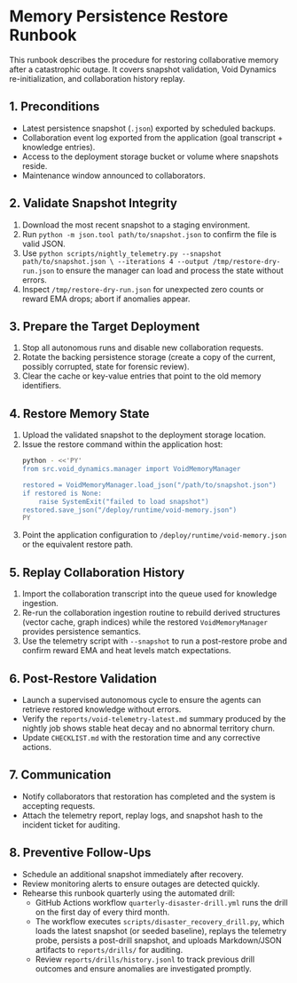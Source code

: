 # Memory Persistence Restore Runbook

This runbook describes the procedure for restoring collaborative memory after a
catastrophic outage. It covers snapshot validation, Void Dynamics
re-initialization, and collaboration history replay.

## 1. Preconditions
- Latest persistence snapshot (`.json`) exported by scheduled backups.
- Collaboration event log exported from the application (goal transcript +
  knowledge entries).
- Access to the deployment storage bucket or volume where snapshots reside.
- Maintenance window announced to collaborators.

## 2. Validate Snapshot Integrity
1. Download the most recent snapshot to a staging environment.
2. Run `python -m json.tool path/to/snapshot.json` to confirm the file is valid
   JSON.
3. Use `python scripts/nightly_telemetry.py --snapshot path/to/snapshot.json \
   --iterations 4 --output /tmp/restore-dry-run.json` to ensure the manager can
   load and process the state without errors.
4. Inspect `/tmp/restore-dry-run.json` for unexpected zero counts or reward EMA
   drops; abort if anomalies appear.

## 3. Prepare the Target Deployment
1. Stop all autonomous runs and disable new collaboration requests.
2. Rotate the backing persistence storage (create a copy of the current, possibly
   corrupted, state for forensic review).
3. Clear the cache or key-value entries that point to the old memory identifiers.

## 4. Restore Memory State
1. Upload the validated snapshot to the deployment storage location.
2. Issue the restore command within the application host:
   ```bash
   python - <<'PY'
   from src.void_dynamics.manager import VoidMemoryManager

   restored = VoidMemoryManager.load_json("/path/to/snapshot.json")
   if restored is None:
       raise SystemExit("failed to load snapshot")
   restored.save_json("/deploy/runtime/void-memory.json")
   PY
   ```
3. Point the application configuration to `/deploy/runtime/void-memory.json` or
   the equivalent restore path.

## 5. Replay Collaboration History
1. Import the collaboration transcript into the queue used for knowledge
   ingestion.
2. Re-run the collaboration ingestion routine to rebuild derived structures
   (vector cache, graph indices) while the restored `VoidMemoryManager` provides
   persistence semantics.
3. Use the telemetry script with `--snapshot` to run a post-restore probe and
   confirm reward EMA and heat levels match expectations.

## 6. Post-Restore Validation
- Launch a supervised autonomous cycle to ensure the agents can retrieve
  restored knowledge without errors.
- Verify the `reports/void-telemetry-latest.md` summary produced by the nightly
  job shows stable heat decay and no abnormal territory churn.
- Update `CHECKLIST.md` with the restoration time and any corrective actions.

## 7. Communication
- Notify collaborators that restoration has completed and the system is
  accepting requests.
- Attach the telemetry report, replay logs, and snapshot hash to the incident
  ticket for auditing.

## 8. Preventive Follow-Ups
- Schedule an additional snapshot immediately after recovery.
- Review monitoring alerts to ensure outages are detected quickly.
- Rehearse this runbook quarterly using the automated drill:
  - GitHub Actions workflow `quarterly-disaster-drill.yml` runs the drill on the
    first day of every third month.
  - The workflow executes `scripts/disaster_recovery_drill.py`, which loads the
    latest snapshot (or seeded baseline), replays the telemetry probe, persists
    a post-drill snapshot, and uploads Markdown/JSON artifacts to
    `reports/drills/` for auditing.
  - Review `reports/drills/history.jsonl` to track previous drill outcomes and
    ensure anomalies are investigated promptly.
